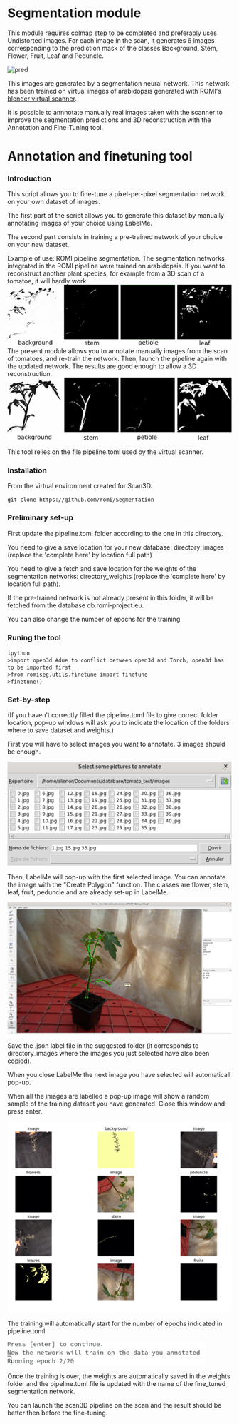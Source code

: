 # Segmentation module
This module requires colmap step to be completed and preferably uses Undistorted images. 
For each image in the scan, it generates 6 images corresponding to the prediction mask of the classes Background, Stem, Flower, Fruit, Leaf and Peduncle.

![pred](images/labels_ara14.png)

This images are generated by a segmentation neural network. This network has been trained on virtual images of arabidopsis generated with ROMI's [blender virtual scanner](https://github.com/romi/blender_virtual_scanner).

It is possible to annnotate manually real images taken with the scanner to improve the segmentation predictions and 3D reconstruction with the Annotation and Fine-Tuning tool.



# Annotation and finetuning tool

### Introduction

This script allows you to fine-tune a pixel-per-pixel segmentation network on your own dataset of images.

The first part of the script allows you to generate this dataset by manually annotating images of your choice using LabelMe.

The second part consists in training a pre-trained network of your choice on your new dataset.

Example of use: ROMI pipeline segmentation.
The segmentation networks integrated in the ROMI pipeline were trained on arabidopsis. If you want to reconstruct another plant species, for example from a 3D scan of a tomatoe, it will hardly work:
![before](images/tomatoe_no_finetune.png)
The present module allows you to annotate manually images from the scan of tomatoes, and re-train the network. Then, launch the pipeline again with the updated network. The results are good enough to allow a 3D reconstruction.
![after](images/tomatoe_finetune.png)

This tool relies on the file pipeline.toml used by the virtual scanner. 

### Installation

From the virtual environment created for Scan3D: 
```
git clone https://github.com/romi/Segmentation
```


### Preliminary set-up

First update the pipeline.toml folder according to the one in this directory.

You need to give a save location for your new database: directory_images (replace the 'complete here' by location full path)

You need to give a fetch and save location for the weights of the segmentation networks: directory_weights (replace the 'complete here' by location full path). 

If the pre-trained network is not already present in this folder, it will be fetched from the database db.romi-project.eu.

You can also change the number of epochs for the training.

### Runing the tool
```
ipython
>import open3d #due to conflict between open3d and Torch, open3d has to be imported first
>from romiseg.utils.finetune import finetune
>finetune()
```
### Set-by-step

(If you haven't correctly filled the pipeline.toml file to give correct folder location, pop-up windows will ask you to indicate the location of the folders where to save dataset and weights.)

First you will have to select images you want to annotate. 3 images should be enough.

![select](images/select_imgs.png)


Then, LabelMe will pop-up with the first selected image. You can annotate the image with the "Create Polygon" function. The classes are flower, stem, leaf, fruit, peduncle and are already set-up in LabelMe.

![labelme](images/label_imgs.png)

Save the .json label file in the suggested folder (it corresponds to directory_images where the images you just selected have also been copied).

When you close LabelMe the next image you have selected will automaticall pop-up.

When all the images are labelled a pop-up image will show a random sample of the training dataset you have generated. Close this window and press enter.

![visu](images/visu_dataset.png)

The training will automatically start for the number of epochs indicated in pipeline.toml

![tune](images/train_dataset.png)

Once the training is over, the weights are automatically saved in the weights folder and the pipeline.toml file is updated with the name of the fine_tuned segmentation network.

You can launch the scan3D pipeline on the scan and the result should be better then before the fine-tuning.
 



